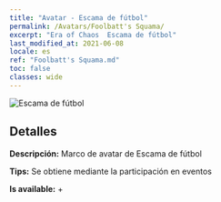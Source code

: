 ```yaml
---
title: "Avatar - Escama de fútbol"
permalink: /Avatars/Foolbatt's Squama/
excerpt: "Era of Chaos  Escama de fútbol"
last_modified_at: 2021-06-08
locale: es
ref: "Foolbatt's Squama.md"
toc: false
classes: wide
---
```

 ![Escama de fútbol](/images/a/avatarFrame_83.png)

## Detalles

 **Descripción:** Marco de avatar de Escama de fútbol 

 **Tips:** Se obtiene mediante la participación en eventos 

 **Is available:**  + 

